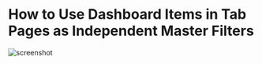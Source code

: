 # How to Use Dashboard Items in Tab Pages as Independent Master Filters


![screenshot](screenshot.png)